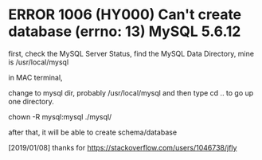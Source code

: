# ERROR 1006 (HY000) Can't create database (errno: 13) MySQL 5.6.12

first, check the MySQL Server Status, find the MySQL Data Directory, mine is /usr/local/mysql

in MAC terminal,

change to mysql dir, probably /usr/local/mysql and then type cd .. to go up one directory.

chown -R mysql:mysql ./mysql/

after that, it will be able to create schema/database

[2019/01/08] thanks for https://stackoverflow.com/users/1046738/jfly

